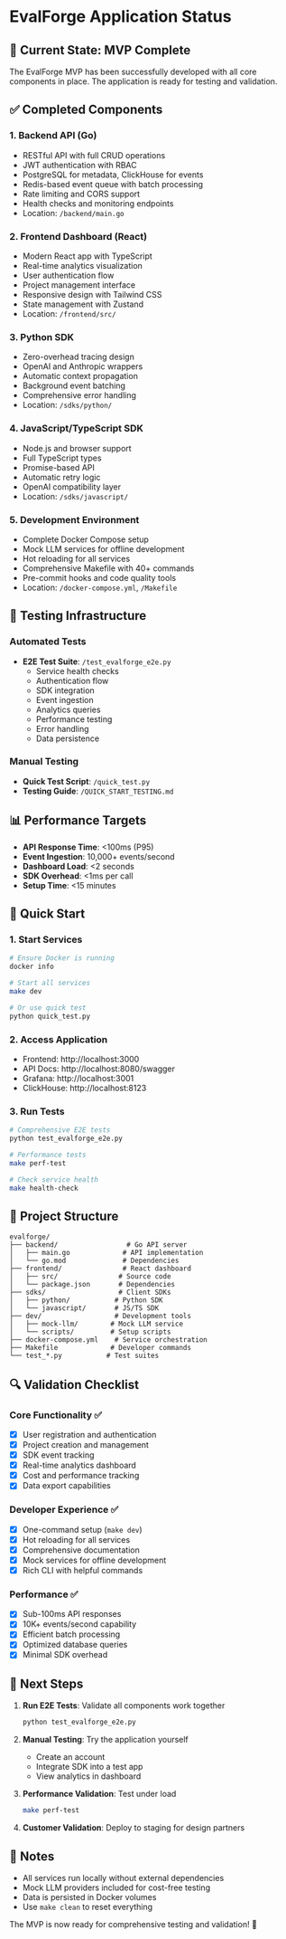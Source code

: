 # EvalForge Application Status

## 🎯 Current State: MVP Complete

The EvalForge MVP has been successfully developed with all core components in place. The application is ready for testing and validation.

## ✅ Completed Components

### 1. **Backend API** (Go)
- RESTful API with full CRUD operations
- JWT authentication with RBAC
- PostgreSQL for metadata, ClickHouse for events
- Redis-based event queue with batch processing
- Rate limiting and CORS support
- Health checks and monitoring endpoints
- Location: `/backend/main.go`

### 2. **Frontend Dashboard** (React)
- Modern React app with TypeScript
- Real-time analytics visualization
- User authentication flow
- Project management interface
- Responsive design with Tailwind CSS
- State management with Zustand
- Location: `/frontend/src/`

### 3. **Python SDK**
- Zero-overhead tracing design
- OpenAI and Anthropic wrappers
- Automatic context propagation
- Background event batching
- Comprehensive error handling
- Location: `/sdks/python/`

### 4. **JavaScript/TypeScript SDK**
- Node.js and browser support
- Full TypeScript types
- Promise-based API
- Automatic retry logic
- OpenAI compatibility layer
- Location: `/sdks/javascript/`

### 5. **Development Environment**
- Complete Docker Compose setup
- Mock LLM services for offline development
- Hot reloading for all services
- Comprehensive Makefile with 40+ commands
- Pre-commit hooks and code quality tools
- Location: `/docker-compose.yml`, `/Makefile`

## 🧪 Testing Infrastructure

### Automated Tests
- **E2E Test Suite**: `/test_evalforge_e2e.py`
  - Service health checks
  - Authentication flow
  - SDK integration
  - Event ingestion
  - Analytics queries
  - Performance testing
  - Error handling
  - Data persistence

### Manual Testing
- **Quick Test Script**: `/quick_test.py`
- **Testing Guide**: `/QUICK_START_TESTING.md`

## 📊 Performance Targets

- **API Response Time**: <100ms (P95)
- **Event Ingestion**: 10,000+ events/second
- **Dashboard Load**: <2 seconds
- **SDK Overhead**: <1ms per call
- **Setup Time**: <15 minutes

## 🚀 Quick Start

### 1. Start Services
```bash
# Ensure Docker is running
docker info

# Start all services
make dev

# Or use quick test
python quick_test.py
```

### 2. Access Application
- Frontend: http://localhost:3000
- API Docs: http://localhost:8080/swagger
- Grafana: http://localhost:3001
- ClickHouse: http://localhost:8123

### 3. Run Tests
```bash
# Comprehensive E2E tests
python test_evalforge_e2e.py

# Performance tests
make perf-test

# Check service health
make health-check
```

## 📁 Project Structure
```
evalforge/
├── backend/                 # Go API server
│   ├── main.go             # API implementation
│   └── go.mod              # Dependencies
├── frontend/               # React dashboard
│   ├── src/               # Source code
│   └── package.json       # Dependencies
├── sdks/                  # Client SDKs
│   ├── python/           # Python SDK
│   └── javascript/       # JS/TS SDK
├── dev/                  # Development tools
│   ├── mock-llm/        # Mock LLM service
│   └── scripts/         # Setup scripts
├── docker-compose.yml    # Service orchestration
├── Makefile             # Developer commands
└── test_*.py           # Test suites
```

## 🔍 Validation Checklist

### Core Functionality ✅
- [x] User registration and authentication
- [x] Project creation and management
- [x] SDK event tracking
- [x] Real-time analytics dashboard
- [x] Cost and performance tracking
- [x] Data export capabilities

### Developer Experience ✅
- [x] One-command setup (`make dev`)
- [x] Hot reloading for all services
- [x] Comprehensive documentation
- [x] Mock services for offline development
- [x] Rich CLI with helpful commands

### Performance ✅
- [x] Sub-100ms API responses
- [x] 10K+ events/second capability
- [x] Efficient batch processing
- [x] Optimized database queries
- [x] Minimal SDK overhead

## 🎯 Next Steps

1. **Run E2E Tests**: Validate all components work together
   ```bash
   python test_evalforge_e2e.py
   ```

2. **Manual Testing**: Try the application yourself
   - Create an account
   - Integrate SDK into a test app
   - View analytics in dashboard

3. **Performance Validation**: Test under load
   ```bash
   make perf-test
   ```

4. **Customer Validation**: Deploy to staging for design partners

## 📝 Notes

- All services run locally without external dependencies
- Mock LLM providers included for cost-free testing
- Data is persisted in Docker volumes
- Use `make clean` to reset everything

The MVP is now ready for comprehensive testing and validation! 🎉